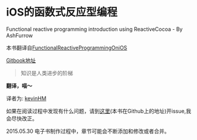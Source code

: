 iOS的函数式反应型编程
==
Functional reactive programming introduction using ReactiveCocoa - By AshFurrow

本书翻译自[FunctionalReactiveProgrammingOniOS](http://leanpub.com/iosfrp)

[Gitbook地址](https://www.gitbook.com/book/kevinhm/functionalreactiveprogrammingonios/details)

>知识是人类进步的阶梯

**翻译，喵～**

译者为:
[kevinHM](https://github.com/KevinHM)

如果在阅读过程中发现有什么问题，请到[这里](https://github.com/KevinHM/FunctionalReactiveProgrammingOniOS)(本书在Github上的地址)开issue,我会尽快改正。

2015.05.30 电子书制作过程中，章节可能会不断添加和修改或者合并。
